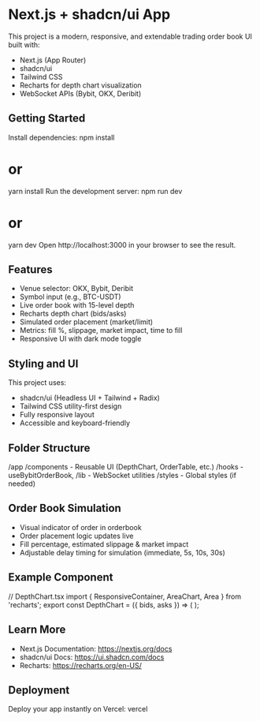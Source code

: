 # Next.js + shadcn/ui App
This project is a modern, responsive, and extendable trading order book UI built with:
- Next.js (App Router)
- shadcn/ui
- Tailwind CSS
- Recharts for depth chart visualization
- WebSocket APIs (Bybit, OKX, Deribit)

## Getting Started
Install dependencies:
npm install
# or
yarn install
Run the development server:
npm run dev
# or
yarn dev
Open http://localhost:3000 in your browser to see the result.


## Features
- Venue selector: OKX, Bybit, Deribit
- Symbol input (e.g., BTC-USDT)
- Live order book with 15-level depth
- Recharts depth chart (bids/asks)
- Simulated order placement (market/limit)
- Metrics: fill %, slippage, market impact, time to fill
- Responsive UI with dark mode toggle

## Styling and UI
This project uses:
- shadcn/ui (Headless UI + Tailwind + Radix)
- Tailwind CSS utility-first design
- Fully responsive layout
- Accessible and keyboard-friendly


## Folder Structure
/app
 /components - Reusable UI (DepthChart, OrderTable, etc.)
 /hooks - useBybitOrderBook,
  /lib - WebSocket utilities
 /styles - Global styles (if needed)


## Order Book Simulation

- Visual indicator of order in orderbook
- Order placement logic updates live
- Fill percentage, estimated slippage & market impact
- Adjustable delay timing for simulation (immediate, 5s, 10s, 30s)


## Example Component
// DepthChart.tsx
import { ResponsiveContainer, AreaChart, Area } from 'recharts';
export const DepthChart = ({ bids, asks }) => (
 <ResponsiveContainer width="100%" height={300}>
 <AreaChart data={bids}>
 <Area type="monotone" dataKey="size" stroke="#0f0" fill="#0f08" />
 </AreaChart>
 </ResponsiveContainer>
);


## Learn More
- Next.js Documentation: https://nextjs.org/docs
- shadcn/ui Docs: https://ui.shadcn.com/docs
- Recharts: https://recharts.org/en-US/


## Deployment
Deploy your app instantly on Vercel:
vercel